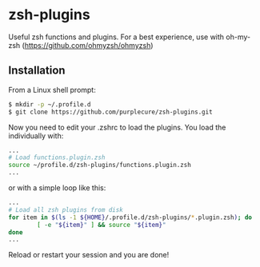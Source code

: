 # zsh-plugins
Useful zsh functions and plugins. For a best experience, use with oh-my-zsh (https://github.com/ohmyzsh/ohmyzsh)

## Installation
From a Linux shell prompt:

```bash
$ mkdir -p ~/.profile.d
$ git clone https://github.com/purplecure/zsh-plugins.git
```

Now you need to edit your .zshrc to load the plugins. You load the individually with:

```bash
...
# Load functions.plugin.zsh
source ~/profile.d/zsh-plugins/functions.plugin.zsh
...
```

or with a simple loop like this:

```bash
...
# Load all zsh plugins from disk
for item in $(ls -1 ${HOME}/.profile.d/zsh-plugins/*.plugin.zsh); do
        [ -e "${item}" ] && source "${item}"
done
...
```

Reload or restart your session and you are done!
